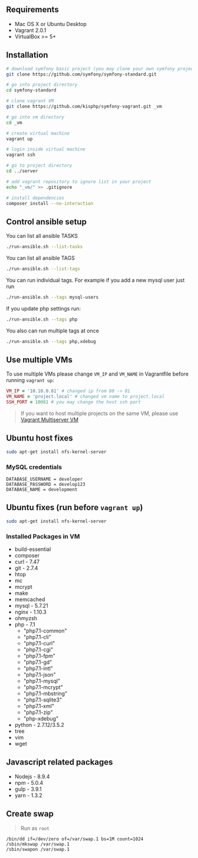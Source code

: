 ## Requirements

- Mac OS X or Ubuntu Desktop
- Vagrant 2.0.1
- VirtualBox >= 5+

## Installation

```bash
# download symfony basic project (you may clone your own symfony project)
git clone https://github.com/symfony/symfony-standard.git

# go into project directory
cd symfony-standard

# clone vagrant VM
git clone https://github.com/kisphp/symfony-vagrant.git _vm

# go into vm directory
cd _vm

# create virtual machine
vagrant up

# login inside virtual machine
vagrant ssh

# go to project directory
cd ../server

# add vagrant repository to ignore list in your project
echo "_vm/" >> .gitignore 

# install dependencies
composer install --no-interaction

```

## Control ansible setup

You can list all ansible TASKS
```bash
./run-ansible.sh --list-tasks
```

You can list all ansible TAGS
```bash
./run-ansible.sh --list-tags
```

You can run individual tags. For example if you add a new mysql user just run
```bash
./run-ansible.sh --tags mysql-users
```

If you update php settings run:
```bash
./run-ansible.sh --tags php
```

You also can run multiple tags at once
```bash
./run-ansible.sh --tags php,xdebug
```


## Use multiple VMs

To use multiple VMs please change `VM_IP` and `VM_NAME` in Vagrantfile before running `vagrant up`:

```ruby
VM_IP = '10.10.0.81' # changed ip from 80 -> 81
VM_NAME = 'project.local' # changed vm name to project.local
SSH_PORT = 10081 # you may change the host ssh port
```

> If you want to host multiple projects on the same VM, please use [Vagrant Multiserver VM](https://github.com/kisphp/vagrant-multiserver)

## Ubuntu host fixes 
```bash
sudo apt-get install nfs-kernel-server
```

### MySQL credentials

```
DATABASE_USERNAME = developer
DATABASE_PASSWORD = develop123
DATABASE_NAME = development
```

## Ubuntu fixes (run before `vagrant up`)
```bash
sudo apt-get install nfs-kernel-server
```

### Installed Packages in VM

- build-essential
- composer
- curl - 7.47
- git - 2.7.4
- htop
- mc
- mcrypt
- make
- memcached
- mysql - 5.7.21
- nginx - 1.10.3
- ohmyzsh
- php - 7.1
  - "php7.1-common"
  - "php7.1-cli"
  - "php7.1-curl"
  - "php7.1-cgi"
  - "php7.1-fpm"
  - "php7.1-gd"
  - "php7.1-intl"
  - "php7.1-json"
  - "php7.1-mysql"
  - "php7.1-mcrypt"
  - "php7.1-mbstring"
  - "php7.1-sqlite3"
  - "php7.1-xml"
  - "php7.1-zip"
  - "php-xdebug"
- python - 2.7.12/3.5.2
- tree
- vim
- wget

## Javascript related packages

- Nodejs - 8.9.4
- npm - 5.0.4
- gulp - 3.9.1
- yarn - 1.3.2


## Create swap

> Run as `root`
```
/bin/dd if=/dev/zero of=/var/swap.1 bs=1M count=1024
/sbin/mkswap /var/swap.1
/sbin/swapon /var/swap.1
```
